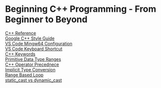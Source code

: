 # Beginning C++ Programming - From Beginner to Beyond
[C++ Reference](http://www.cplusplus.com/reference/)\
[Google C++ Style Guide](https://google.github.io/styleguide/cppguide.html)\
[VS Code Mingw64 Configuration](https://code.visualstudio.com/docs/cpp/config-mingw)\
[VS Code Keyboard Shortcut](https://code.visualstudio.com/shortcuts/keyboard-shortcuts-windows.pdf)\
[C++ Keywords](https://en.cppreference.com/w/cpp/keyword)\
[Primitive Data Type Ranges](https://docs.microsoft.com/en-us/cpp/cpp/data-type-ranges?view=vs-2019)\
[C++ Operator Precednece](http://www.cplusplus.com/doc/tutorial/operators/)\
[Implicit Type Conversion](https://www.geeksforgeeks.org/type-conversion-in-c/)\
[Range Based Loop](https://www.geeksforgeeks.org/range-based-loop-c/)\
[static_cast vs dynamic_cast](https://stackoverflow.com/questions/332030/when-should-static-cast-dynamic-cast-const-cast-and-reinterpret-cast-be-used)
